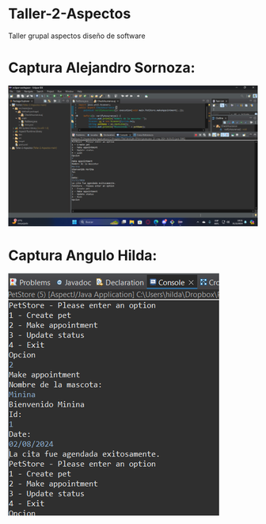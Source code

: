 # Taller-2-Aspectos
Taller grupal aspectos diseño de software

# Captura Alejandro Sornoza:
![Captura de Pantalla Sornoza](images/Sornoza.png)


# Captura Angulo Hilda:
![Captura de Pantalla Angulo](images/angulo.png)